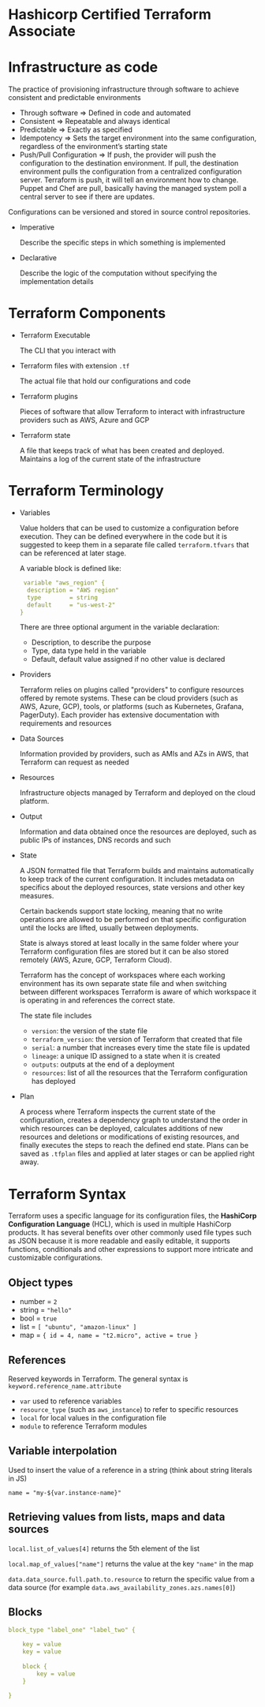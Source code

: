 # Hashicorp Certified Terraform Associate

# Infrastructure as code

The practice of provisioning infrastructure through software to achieve consistent and predictable environments

- Through software ⇒ Defined in code and automated
- Consistent ⇒ Repeatable and always identical
- Predictable ⇒ Exactly as specified
- Idempotency ⇒ Sets the target environment into the same configuration, regardless of the environment’s starting state
- Push/Pull Configuration ⇒ If push, the provider will push the configuration to the destination environment. If pull, the destination environment pulls the configuration from a centralized configuration server. Terraform is push, it will tell an environment how to change. Puppet and Chef  are pull, basically having the managed system poll a central server to see if there are updates.

Configurations can be versioned and stored in source control repositories.

- Imperative

    Describe the specific steps in which something is implemented 

- Declarative

    Describe the logic of the computation without specifying the implementation details

# Terraform Components

- Terraform Executable

    The CLI that you interact with

- Terraform files with extension `.tf`

    The actual file that hold our configurations and code

- Terraform plugins

    Pieces of software that allow Terraform to interact with infrastructure providers such as AWS, Azure and GCP

- Terraform state

    A file that keeps track of what has been created and deployed. Maintains a log of the current state of the infrastructure

# Terraform Terminology

- Variables

    Value holders that can be used to customize a configuration before execution. They can be defined everywhere in the code but it is suggested to keep them in a separate file called `terraform.tfvars` that can be referenced at later stage.

    A variable block is defined like:

    ```yaml
     variable "aws_region" {
      description = "AWS region"
      type        = string
      default     = "us-west-2"
    }
    ```

    There are three optional argument in the variable declaration:

    - Description, to describe the purpose
    - Type, data type held in the variable
    - Default, default value assigned if no other value is declared
- Providers

    Terraform relies on plugins called "providers" to configure resources offered by remote systems. These can be cloud providers (such as AWS, Azure, GCP), tools, or platforms (such as Kubernetes, Grafana, PagerDuty). Each provider has extensive documentation with requirements and resources

- Data Sources

    Information provided by providers, such as AMIs and AZs in AWS, that Terraform can request as needed 

- Resources

    Infrastructure objects managed by Terraform and deployed on the cloud platform.

- Output

    Information and data obtained once the resources are deployed, such as public IPs of instances, DNS records and such

- State

    A JSON formatted file that Terraform builds and maintains automatically to keep track of the current configuration. It includes metadata on specifics about the deployed resources, state versions and other key measures. 

    Certain backends support state locking, meaning that no write operations are allowed to be performed on that specific configuration until the locks are lifted, usually between deployments. 

    State is always stored at least locally in the same folder where your Terraform configuration files are stored but it can be also stored remotely (AWS, Azure, GCP, Terraform Cloud).

    Terraform has the concept of workspaces where each working environment has its own separate state file and when switching between different workspaces Terraform is aware of which workspace it is operating in and references the correct state.

    The state file includes

    - `version`: the version of the state file
    - `terraform_version`: the version of Terraform that created that file
    - `serial`: a number that increases every time the state file is updated
    - `lineage`: a unique ID assigned to a state when it is created
    - `outputs`: outputs at the end of a deployment
    - `resources`: list of all the resources that the Terraform configuration has deployed
- Plan

    A process where Terraform inspects the current state of the configuration, creates a dependency graph to understand the order in which resources can be deployed, calculates additions of new resources and deletions or modifications of existing resources, and finally executes the steps to reach the defined end state. Plans can be saved as `.tfplan` files and applied at later stages or can be applied right away. 

# Terraform Syntax

Terraform uses a specific language for its configuration files, the **HashiCorp Configuration Language** (HCL), which is used in multiple HashiCorp products. It has several benefits over other commonly used file types such as JSON because it is more readable and easily editable, it supports functions, conditionals and other expressions to support more intricate and customizable configurations.

## Object types

- number = `2`
- string = `"hello"`
- bool = `true`
- list = `[ "ubuntu", "amazon-linux" ]`
- map = `{ id = 4, name = "t2.micro", active = true }`

## References

Reserved keywords in Terraform. The general syntax is `keyword.reference_name.attribute`

- `var` used to reference variables
- `resource_type` (such as `aws_instance`) to refer to specific resources
- `local` for local values in the configuration file
- `module` to reference Terraform modules

## Variable interpolation

Used to insert the value of a reference in a string (think about string literals in JS)

`name = "my-${var.instance-name}"`  

## Retrieving values from lists, maps and data sources

`local.list_of_values[4]` returns the 5th element of the list

`local.map_of_values["name"]` returns the value at the key `"name"` in the map

`data.data_source.full.path.to.resource` to return the specific value from a data source (for example `data.aws_availability_zones.azs.names[0]`)

## Blocks

```yaml
block_type "label_one" "label_two" {

	key = value
	key = value
	
	block {
		key = value
	}

}
```